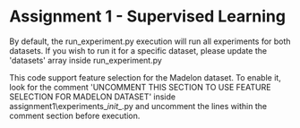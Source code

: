 # Assignment 1 - Supervised Learning

By default, the run_experiment.py execution will run all experiments for both datasets. If you wish to run it for a specific dataset, please update the 'datasets' array inside run_experiment.py

This code support feature selection for the Madelon dataset.
To enable it, look for the comment 'UNCOMMENT THIS SECTION TO USE FEATURE SELECTION FOR MADELON DATASET' inside assignment1\experiments\__init__.py and uncomment the lines within the comment section before execution.